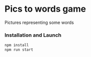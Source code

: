 # Pics to words game
Pictures representing some words

### Installation and Launch
```bash
npm install
npm run start
```
